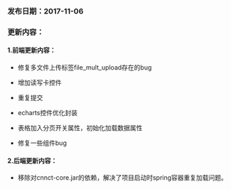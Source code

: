 ### 发布日期：2017-11-06

### 更新内容：

#### 1.前端更新内容：

* 修复多文件上传标签file\_mult\_upload存在的bug

* 增加读写卡控件
* 重复提交
* echarts控件优化封装
* 表格加入分页开关属性，初始化加载数据属性
* 修复一些组件bug

#### 2.后端更新内容：

* 移除对cnnct-core.jar的依赖，解决了项目启动时spring容器重复加载问题。



